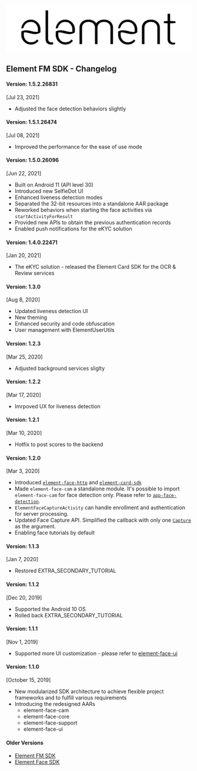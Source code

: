 ![element](images/element.png "element")
## Element FM SDK - Changelog

#### Version: 1.5.2.26831
[Jul 23, 2021]
* Adjusted the face detection behaviors slightly 

#### Version: 1.5.1.26474
[Jul 08, 2021]
* Improved the performance for the ease of use mode

#### Version: 1.5.0.26096
[Jun 22, 2021]
* Built on Android 11 (API level 30)
* Introduced new SelfieDot UI
* Enhanced liveness detection modes
* Separated the 32-bit resources into a standalone AAR package
* Reworked behaviors when starting the face activities via `startActivityForResult`
* Provided new APIs to obtain the previous authentication records
* Enabled push notifications for the eKYC solution

#### Version: 1.4.0.22471
[Jan 20, 2021]
* The eKYC solution - released the Element Card SDK for the OCR & Review services

#### Version: 1.3.0
[Aug 8, 2020]
* Updated liveness detection UI
* New theming
* Enhanced security and code obfuscation
* User management with ElementUserUtils

#### Version: 1.2.3
[Mar 25, 2020]
* Adjusted background services sliglty

#### Version: 1.2.2
[Mar 17, 2020]
* Imrpoved UX for liveness detection

#### Version: 1.2.1
[Mar 10, 2020]
* Hotfix to post scores to the backend

#### Version: 1.2.0
[Mar 3, 2020]
* Introduced [`element-face-http`](element-face-http-guide.md) and [`element-card-sdk`](element-card-sdk-guide.md)
* Made `element-face-cam` a standalone module. It's possible to import `element-face-cam` for face detection only. Please refer to [`app-face-detection`](../app-face-detection).
* `ElementFaceCaptureActivity` can handle enrollment and authentication for server processing.
* Updated Face Capture API. Simplified the callback with only one [`Capture`](element-face-sdk-guide.md#user-face-matching-on-server) as the argument.
* Enabling face tutorials by default

#### Version: 1.1.3
[Jan 7, 2020]
* Restored EXTRA_SECONDARY_TUTORIAL

#### Version: 1.1.2
[Dec 20, 2019]
* Supported the Android 10 OS
* Rolled back EXTRA_SECONDARY_TUTORIAL

#### Version: 1.1.1
[Nov 1, 2019]
* Supported more UI customization - please refer to [element-face-ui](./element-face-ui.md)

#### Version: 1.1.0
[October 15, 2019]
* New modularized SDK architecture to achieve flexible project frameworks and to fulfill various requirements
* Introducing the redesigned AARs
  * element-face-cam
  * element-face-core
  * element-face-support
  * element-face-ui

#### Older Versions
* [Element FM SDK](https://github.com/Element1/element-android-examples/blob/master/element-fm-sdk-example/changelog.md)
* [Element Face SDK](https://github.com/Element1/element-android-examples/blob/master/element-face-sdk-example/changelog.md)

